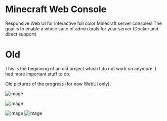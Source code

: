 # Minecraft Web Console

Responsive Web UI for interactive full color Minecraft server consoles!
The goal is to enable a whole suite of admin tools for your server (Docker and direct support)
 
# Old
This is the beginning of an old project which I do not work on anymore. I had more important stuff to do.

Old pictures of the progress (for now WebUI only):

![image](https://github.com/SinanAkkoyun/mc-web-console/assets/43215895/19b9f1eb-4bd1-47d8-b4e2-03c1fd5cc3dc)

![image](https://github.com/SinanAkkoyun/mc-web-console/assets/43215895/cb6866ac-66d9-4754-9993-7528ea17d6d9)

![image](https://github.com/SinanAkkoyun/mc-web-console/assets/43215895/f0ea2133-df9d-44e8-96eb-9793aefd7a28)
![image](https://github.com/SinanAkkoyun/mc-web-console/assets/43215895/b0e827f0-5059-496e-a102-190b4f345127)

